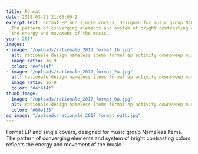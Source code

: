 ```yaml
---
title: Format
date: 2018-03-21 21:03:00 Z
excerpt_text: Format EP and single covers, designed for music group Nameless Items.
  The pattern of converging elements and system of bright contrasting colors reflects
  the energy and movement of the music.
year: 2017
images:
- image: "/uploads/rationale_2017_format_1b.jpg"
  alt: rationale design nameless items format ep activity downsweep music album cover
  image_ratio: 16-9
  color: "#4f4f4f"
- image: "/uploads/rationale_2017_format_2a.jpg"
  alt: rationale design nameless items format ep activity downsweep music album cover
  image_ratio: 16-9
  color: "#4f4f4f"
thumb_image:
  image: "/uploads/rationale_2017_format_0a.jpg"
  alt: rationale design nameless items format ep activity downsweep music album cover
  color: "#00e135"
og_image: "/uploads/rationale_2017_format_og1b.jpg"
---
```


Format EP and single covers, designed for music group Nameless Items. The pattern of converging elements and system of bright contrasting colors reflects the energy and movement of the music.